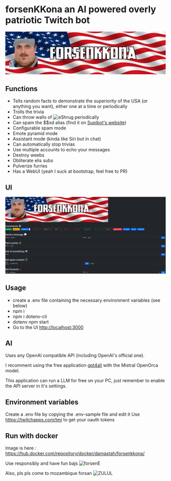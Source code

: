 # forsenKKona an AI powered overly patriotic Twitch bot

![banner](banner.png)

## Functions

- Tells random facts to demonstrate the superiority of the USA (or anything you want), either one at a time or periodically
- Trolls the trivia
- Can throw walls of ![eShrug](https://cdn.frankerfacez.com/emoticon/107715/1) periodically
- Can spam the $$xd alias (find it on [Supibot's website](https://supinic.com/bot/user/alias/find))
- Configurable spam mode
- Emote pyramid mode
- Assistant mode (kinda like Siri but in chat)
- Can automatically stop trivias
- Use multiple accounts to echo your messages
- Destroy weebs
- Obliterate elis subs
- Pulverize furries
- Has a WebUI (yeah I suck at bootstrap, feel free to PR)

## UI

![UI](ui.png)

## Usage

- create a .env file containing  the necessary environment variables (see below)
- npm i
- npm i dotenv-cli
- dotenv npm start
- Go to the UI <http://localhost:3000>

## AI

Uses any OpenAI compatible API (including OpenAI's official one).

I recomment using the free application [gpt4all](https://gpt4all.io/index.html) with the Mistral OpenOrca model.

This application can run a LLM for free on your PC, just remember to enable the API server in it's settings.

## Environment variables

Create a .env file by copying the .env-sample file and edit it
Use <https://twitchapps.com/tmi> to get your oauth tokens

## Run with docker

Image is here : <https://hub.docker.com/repository/docker/damastah/forsenkkona/>

Use responsibly and have fun bajs ![forsenE](https://cdn.frankerfacez.com/emoticon/545961/1)

Also, pls pls come to mozambique forsan ![ZULUL](https://cdn.frankerfacez.com/emoticon/130077/1)
